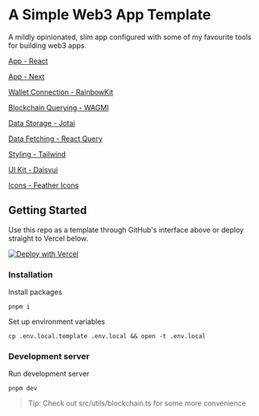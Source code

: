 # A Simple Web3 App Template

A mildly opinionated, slim app configured with some of my favourite tools for building web3 apps.

[App - React](https://reactjs.org)

[App - Next](https://nextjs.org/)

[Wallet Connection - RainbowKit](https://rainbowkit.com/)

[Blockchain Querying - WAGMI](https://wagmi.sh/)

[Data Storage - Jotai](https://jotai.org)

[Data Fetching - React Query](https://react-query-v3.tanstack.com)

[Styling - Tailwind](https://tailwindcss.com)

[UI Kit - Daisyui](https://daisyui.com)

[Icons - Feather Icons](https://www.npmjs.com/package/react-feather)

## Getting Started

Use this repo as a template through GitHub's interface above or deploy straight to Vercel below.

[![Deploy with Vercel](https://vercel.com/button)](https://vercel.com/new/clone?repository-url=https%3A%2F%2Fgithub.com%2Fdylandesrosier%2Fweb3-app&env=NEXT_PUBLIC_INFURA_ID)

### Installation

Install packages

```
pnpm i
```

Set up environment variables

```
cp .env.local.template .env.local && open -t .env.local
```

### Development server

Run development server

```
pnpm dev
```

> Tip: Check out src/utils/blockchain.ts for some more convenience
